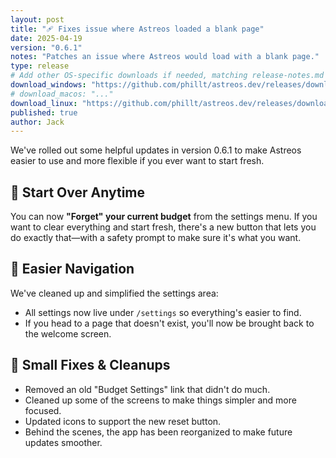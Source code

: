 ```yaml
---
layout: post
title: "🩹 Fixes issue where Astreos loaded a blank page"
date: 2025-04-19
version: "0.6.1"
notes: "Patches an issue where Astreos would load with a blank page."
type: release
# Add other OS-specific downloads if needed, matching release-notes.md keys:
download_windows: "https://github.com/phillt/astreos.dev/releases/download/v0.6.1/Astreos-Windows-0.6.1-Setup.exe"
# download_macos: "..."
download_linux: "https://github.com/phillt/astreos.dev/releases/download/v0.6.1/Astreos-Linux-0.6.1.deb"
published: true
author: Jack
---
```

We've rolled out some helpful updates in version 0.6.1 to make Astreos easier to use and more flexible if you ever want to start fresh.

## 🧹 Start Over Anytime
You can now **"Forget" your current budget** from the settings menu. If you want to clear everything and start fresh, there's a new button that lets you do exactly that—with a safety prompt to make sure it's what you want.

## 🔭 Easier Navigation
We've cleaned up and simplified the settings area:
  - All settings now live under `/settings` so everything's easier to find.
  - If you head to a page that doesn't exist, you'll now be brought back to the welcome screen.

## 🩼 Small Fixes & Cleanups
  - Removed an old "Budget Settings" link that didn't do much.
  - Cleaned up some of the screens to make things simpler and more focused.
  - Updated icons to support the new reset button.
  - Behind the scenes, the app has been reorganized to make future updates smoother.